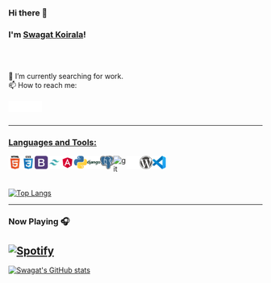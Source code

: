 ### Hi there 👋

### I'm <a href="https://swagatkoirala.com.np" target="_blank">Swagat Koirala</a>!
<br/>
<br/>

🔭 I’m currently searching for work.
<br/>
📫 How to reach me:
<br/>
<br/>
<a href="https://swagatkoirala.com.np" target="_blank"><img align="left" alt="swagatkoirala" width="22px" src="https://github.com/Aakarsh-B/trying-repos/blob/master/www.svg" /></a>
<a href="https://linkedin.com/in/swagatkoirala" target="_blank"><img align="left" alt="Swagat Koirala | LinkedIn" width="22px" src="https://github.com/Aakarsh-B/trying-repos/blob/master/linkedin.svg" />
<a href="https://instagram.com/swagat_koirala" target="_blank"><img align="left" alt="Swagat koirala | Instagram" width="22px" src="https://github.com/Aakarsh-B/trying-repos/blob/master/insta.svg" />
<br />
<br />
  
 ---
  
### Languages and Tools:

<a href="https://www.w3.org/html/" target="_blank"><img align="left" alt="HTML5" width="26px" src="https://raw.githubusercontent.com/github/explore/80688e429a7d4ef2fca1e82350fe8e3517d3494d/topics/html/html.png" /></a>
<a href="https://www.w3schools.com/css/" target="_blank"><img align="left" alt="CSS3" width="26px" src="https://raw.githubusercontent.com/github/explore/80688e429a7d4ef2fca1e82350fe8e3517d3494d/topics/css/css.png" /></a>
  <a href="https://www.w3schools.com/bootstrap/" target="_blank"><img align="left" alt="bootstrap" width="26px" src="https://raw.githubusercontent.com/github/explore/80688e429a7d4ef2fca1e82350fe8e3517d3494d/topics/bootstrap/bootstrap.png" /></a>
  <a href="https://tailwindcss.com/" target="_blank"><img align="left" alt="tailwind" width="26px" src="https://raw.githubusercontent.com/github/explore/80688e429a7d4ef2fca1e82350fe8e3517d3494d/topics/tailwind/tailwind.png" /></a>
 <a href="https://www.angular.io" target="_blank"><img align="left" alt="angular" width="26px" src="https://raw.githubusercontent.com/github/explore/80688e429a7d4ef2fca1e82350fe8e3517d3494d/topics/angular/angular.png" /></a>
<a href="https://www.python.org" target="_blank"> <img align="left" alt="Python" width="26px" src="https://github.com/Aakarsh-B/trying-repos/blob/master/python-5.svg?raw=true"/> </a>
 <a href="https://www.djangoproject.com/" target="_blank"><img align="left" alt="django" width="26px" src="https://raw.githubusercontent.com/github/explore/80688e429a7d4ef2fca1e82350fe8e3517d3494d/topics/django/django.png" /></a>
   <a href="https://www.postgresql.org/" target="_blank"><img align="left" alt="postgresql" width="26px" src="https://raw.githubusercontent.com/github/explore/80688e429a7d4ef2fca1e82350fe8e3517d3494d/topics/postgresql/postgresql.png" /></a>
<a href="https://git-scm.com/" target="_blank"> <img align="left" alt="git" width="26px" src="https://www.vectorlogo.zone/logos/git-scm/git-scm-icon.svg"/> </a>
  
<a href="https://github.com/swagatkoirala/" target="_blank"><img align="left" alt="GitHub" width="26px" src="https://github.com/Aakarsh-B/trying-repos/blob/master/github.svg" /></a>
   <a href="https://wordpress.com/" target="_blank"><img align="left" alt="wordpress" width="26px" src="https://raw.githubusercontent.com/github/explore/80688e429a7d4ef2fca1e82350fe8e3517d3494d/topics/wordpress/wordpress.png" /></a>
 <img align="left" alt="Visual Studio Code" width="26px" src="https://raw.githubusercontent.com/github/explore/80688e429a7d4ef2fca1e82350fe8e3517d3494d/topics/visual-studio-code/visual-studio-code.png" />
<br />
  <br/>
  <br/>
  
  [![Top Langs](https://github-readme-stats.vercel.app/api/top-langs/?username=anuraghazra&layout=compact&theme=dark)](https://github.com/anuraghazra/github-readme-stats)
 
---

### Now Playing 🎧

[![Spotify](https://github-readme-remake.vercel.app/api/spotify)](https://https://open.spotify.com/user/umaner24rducz94ev2r4d4ddb)
<br/>
---

[![Swagat's GitHub stats](https://github-readme-stats.vercel.app/api?username=swagatkoirala&hide=contribs,issues&count_private=true&show_icons=true&theme=dark)](https://github.com/anuraghazra/github-readme-stats)

